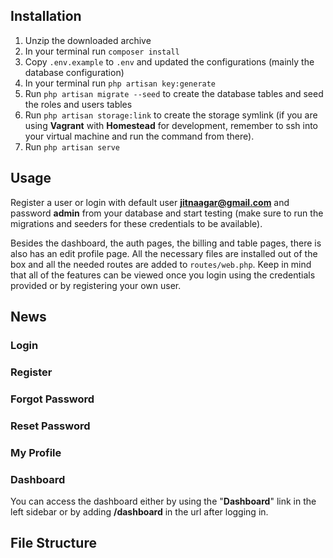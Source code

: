 ## Installation

1. Unzip the downloaded archive
3. In your terminal run `composer install`
4. Copy `.env.example` to `.env` and updated the configurations (mainly the database configuration)
5. In your terminal run `php artisan key:generate`
6. Run `php artisan migrate --seed` to create the database tables and seed the roles and users tables
7. Run `php artisan storage:link` to create the storage symlink (if you are using **Vagrant** with **Homestead** for development, remember to ssh into your virtual machine and run the command from there).
8. Run `php artisan serve`

## Usage
Register a user or login with default user **jitnaagar@gmail.com** and password **admin** from your database and start testing (make sure to run the migrations and seeders for these credentials to be available).

Besides the dashboard, the auth pages, the billing and table pages, there is also has an edit profile page. All the necessary files are installed out of the box and all the needed routes are added to `routes/web.php`. Keep in mind that all of the features can be viewed once you login using the credentials provided or by registering your own user. 

## News


### Login


### Register


### Forgot Password


### Reset Password


### My Profile


### Dashboard
You can access the dashboard either by using the "**Dashboard**" link in the left sidebar or by adding **/dashboard** in the url after logging in. 

## File Structure

